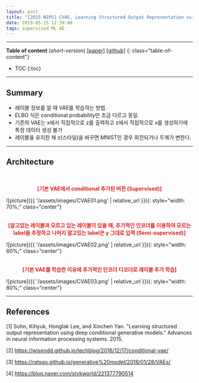 ```yaml
---
layout: post
title: "[2015 NIPS] CVAE, Learning Structured Output Representation using Deep Conditional Generative Models"
date: 2019-05-25 12:39:00
tags: supervised ML AE
---
```


<!--more-->

---

**Table of content** (*short-version*)
[[paper]](https://papers.nips.cc/paper/5775-learning-structured-output-representation-using-deep-conditional-generative-models.pdf) [[github]](https://github.com/timbmg/VAE-CVAE-MNIST)
{: class="table-of-content"}
* TOC
{:toc}

---

## Summary

- 레이블 정보를 알 때 VAE를 학습하는 방법.
- ELBO 식은 conditional probability만 조금 다르고 동일.
- 기존의 VAE는 x에서 직접적으로 z를 출력하고 z에서 직접적으로 x를 생성하기에 특정 데이터 생성 불가
- 레이블을 유지한 채 z(스타일)을 바꾸면 MNIST인 경우 회전되거나 두께가 변한다.

---

## Architecture


<br/>
<p align="center" style="color: #e01f1f; font-weight: bold;">[기본 VAE에서 conditional 추가된 버전 (Supervised)]</p>
![picture]({{ '/assets/images/CVAE01.png' | relative_url }}){: style="width: 70%;" class="center"}
<br/>

<br/>
<p align="center" style="color: #e01f1f; font-weight: bold;">[알고있는 레이블과 모르고 있는 레이블이 있을 때, 추가적인 인코더를 이용하여 모르는 label을 추정하고 나머지 알고있는 label은 y 그대로 입력 (Semi-supervised)]</p>
![picture]({{ '/assets/images/CVAE02.png' | relative_url }}){: style="width: 60%;" class="center"}
<br/>

<br/>
<p align="center" style="color: #e01f1f; font-weight: bold;">[기본 VAE를 학습한 이유에 추가적인 인코더 디코더로 레이블 추가 학습]</p>
![picture]({{ '/assets/images/CVAE03.png' | relative_url }}){: style="width: 80%;" class="center"}
<br/>





---

## References

[1] Sohn, Kihyuk, Honglak Lee, and Xinchen Yan. "Learning structured output representation using deep conditional generative models." Advances in neural information processing systems. 2015.

[2] https://wiseodd.github.io/techblog/2016/12/17/conditional-vae/

[3] https://ratsgo.github.io/generative%20model/2018/01/28/VAEs/

[4] https://blog.naver.com/stykworld/221377790514
